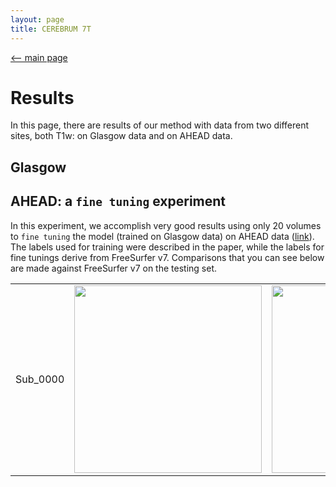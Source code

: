 ```yaml
---
layout: page
title: CEREBRUM 7T
---
```


[<-- main page](https://rocknroll87q.github.io/cerebrum7t/)

# Results

In this page, there are results of our method with data from two different sites, both T1w: on Glasgow data and on AHEAD data.

## Glasgow




## AHEAD: a `fine tuning` experiment

In this experiment, we accomplish very good results using only 20 volumes to `fine tuning` the model (trained on Glasgow data) on AHEAD data  ([link](https://doi.org/10.1016/j.neuroimage.2020.117200)).
The labels used for training were described in the paper, while the labels for fine tunings derive from FreeSurfer v7.
Comparisons that you can see below are made against FreeSurfer v7 on the testing set.

<table align="center" width="80%" cellspacing="0" cellpadding="0">
 
 <tr>
    <td><b style="font-size:30px"></b>Sub_0000</td>
    <td><center><img src="./GIF/sub-001_gt.gif" height="300"/></center></td>
    <td><center><img src="./GIF/sub-001_predicted.gif" height="300" />  </center></td>
 </tr>

 
</table>
